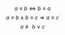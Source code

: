 $$a \equiv b \Leftrightarrow b \equiv a$$
$$a \equiv b \wedge b \equiv c \Rightarrow a \equiv c$$
$$a \not\equiv b \vee c$$